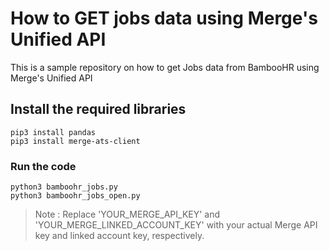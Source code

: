# How to GET jobs data using Merge's Unified API 

This is a sample repository on how to get Jobs data from BambooHR using Merge's Unified API

## Install the required libraries
```
pip3 install pandas
pip3 install merge-ats-client
```

### Run the code

```
python3 bamboohr_jobs.py
python3 bamboohr_jobs_open.py
```

> Note : Replace 'YOUR_MERGE_API_KEY' and 'YOUR_MERGE_LINKED_ACCOUNT_KEY' with your actual Merge API key and linked account key, respectively.
